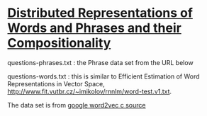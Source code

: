 # [Distributed Representations of Words and Phrases and their Compositionality](http://papers.nips.cc/paper/5021-distributed-representations-of-words-and-phrases-and-their-compositionality.pdf)


questions-phrases.txt : the Phrase data set from the URL below

questions-words.txt : this is similar to Efficient Estimation of Word Representations in Vector Space, http://www.fit.vutbr.cz/~imikolov/rnnlm/word-test.v1.txt.

The data set is from [google word2vec c source](https://code.google.com/archive/p/word2vec/)
